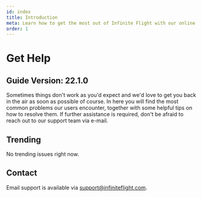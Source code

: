 ```yaml
---
id: index
title: Introduction
meta: Learn how to get the most out of Infinite Flight with our online documentation.
order: 1
---
```


# Get Help



## Guide Version: 22.1.0



Sometimes things don't work as you'd expect and we'd love to get you back in the air as soon as possible of course. In here you will find the most common problems our users encounter, together with some helpful tips on how to resolve them. If further assistance is required, don't be afraid to reach out to our support team via e-mail. 



## Trending

No trending issues right now.


## Contact

Email support is available via [support@infiniteflight.com](mailto:support@infiniteflight.com).

